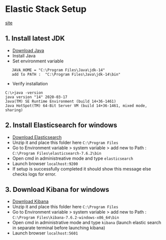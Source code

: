 # Elastic Stack Setup
[site](https://ajinkz.github.io/Elastic-Stack-Setup/)

## 1. Install latest JDK 
* [Download Java](https://www.oracle.com/java/technologies/javase-jdk14-downloads.html)
* Install Java 
* Set environment variable  
```
   JAVA_HOME = "C:\Program Files\Java\jdk-14" 
   add to PATH :  "C:\Program Files\Java\jdk-14\bin" 
```
* Verify installation 
```
C:\>java -version
java version "14" 2020-03-17
Java(TM) SE Runtime Environment (build 14+36-1461)
Java HotSpot(TM) 64-Bit Server VM (build 14+36-1461, mixed mode, sharing)
``` 

## 2. Install Elasticsearch for windows 
* [Download Elasticsearch](https://artifacts.elastic.co/downloads/elasticsearch/elasticsearch-7.6.2-windows-x86_64.zip)
* Unzip it and place this folder here `C:\Program Files`
* Go to Environment variable > system variable >  add new to Path : `C:\Program Files\elasticsearch-7.6.2\bin`
* Open cmd in administreative mode and type `elasticsearch`
* Launch browser `localhost:9200`
* If setup is successfully completed it should show this message else checks logs for error. 

 

 

  

 

 

## 3. Download Kibana for windows 
* [Download Kibana](https://artifacts.elastic.co/downloads/kibana/kibana-7.6.2-windows-x86_64.zip)
* Unzip it and place this folder here `C:\Program Files` 
* Go to Environment variable > system variable >  add new to Path : `C:\Program Files\kibana-7.6.2-windows-x86_64\bin`
* Open cmd in administrative mode and type `kibana` (launch elastic search in separate terminal before launching kibana) 
* Launch browser `localhost:5601`

 

 
